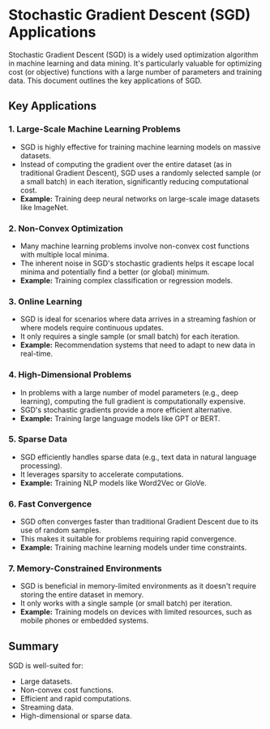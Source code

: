

# Stochastic Gradient Descent (SGD) Applications

Stochastic Gradient Descent (SGD) is a widely used optimization algorithm in machine learning and data mining. It's particularly valuable for optimizing cost (or objective) functions with a large number of parameters and training data. This document outlines the key applications of SGD.

## Key Applications

### 1. Large-Scale Machine Learning Problems

* SGD is highly effective for training machine learning models on massive datasets.
* Instead of computing the gradient over the entire dataset (as in traditional Gradient Descent), SGD uses a randomly selected sample (or a small batch) in each iteration, significantly reducing computational cost.
* **Example:** Training deep neural networks on large-scale image datasets like ImageNet.

### 2. Non-Convex Optimization

* Many machine learning problems involve non-convex cost functions with multiple local minima.
* The inherent noise in SGD's stochastic gradients helps it escape local minima and potentially find a better (or global) minimum.
* **Example:** Training complex classification or regression models.

### 3. Online Learning

* SGD is ideal for scenarios where data arrives in a streaming fashion or where models require continuous updates.
* It only requires a single sample (or small batch) for each iteration.
* **Example:** Recommendation systems that need to adapt to new data in real-time.

### 4. High-Dimensional Problems

* In problems with a large number of model parameters (e.g., deep learning), computing the full gradient is computationally expensive.
* SGD's stochastic gradients provide a more efficient alternative.
* **Example:** Training large language models like GPT or BERT.

### 5. Sparse Data

* SGD efficiently handles sparse data (e.g., text data in natural language processing).
* It leverages sparsity to accelerate computations.
* **Example:** Training NLP models like Word2Vec or GloVe.

### 6. Fast Convergence

* SGD often converges faster than traditional Gradient Descent due to its use of random samples.
* This makes it suitable for problems requiring rapid convergence.
* **Example:** Training machine learning models under time constraints.

### 7. Memory-Constrained Environments

* SGD is beneficial in memory-limited environments as it doesn't require storing the entire dataset in memory.
* It only works with a single sample (or small batch) per iteration.
* **Example:** Training models on devices with limited resources, such as mobile phones or embedded systems.

## Summary

SGD is well-suited for:

* Large datasets.
* Non-convex cost functions.
* Efficient and rapid computations.
* Streaming data.
* High-dimensional or sparse data.
